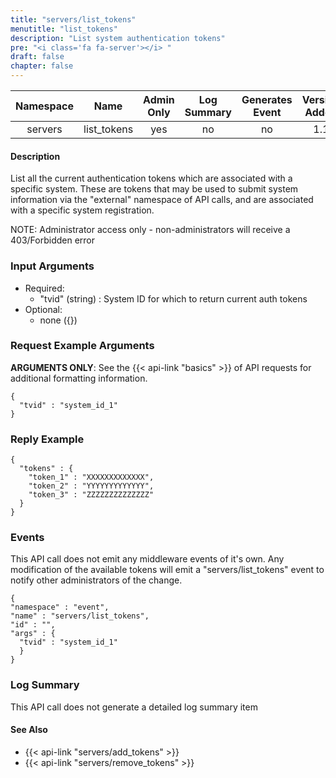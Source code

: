 ```yaml
---
title: "servers/list_tokens"
menutitle: "list_tokens"
description: "List system authentication tokens"
pre: "<i class='fa fa-server'></i> "
draft: false
chapter: false
---
```


| Namespace | Name | Admin Only | Log Summary | Generates Event | Version Added
|:----------------:|:--------:|:--------:|:--------:|:--------:|:---:|
| servers | list_tokens | yes | no | no | 1.1 |

#### Description
List all the current authentication tokens which are associated with a specific system.
These are tokens that may be used to submit system information via the  "external" namespace of API calls, and are associated with a specific system registration.

NOTE: Administrator access only - non-administrators will receive a 403/Forbidden error

### Input Arguments
* Required:
   * "tvid" (string) : System ID for which to return current auth tokens
* Optional:
   * none ({})


### Request Example Arguments
**ARGUMENTS ONLY**: See the {{< api-link "basics" >}} of API requests for additional formatting information.

```
{
  "tvid" : "system_id_1"
}
```

### Reply Example
```
{
  "tokens" : {
    "token_1" : "XXXXXXXXXXXXX",
    "token_2" : "YYYYYYYYYYYYY",
    "token_3" : "ZZZZZZZZZZZZZZ"
  }
}
```

### Events
This API call does not emit any middleware events of it's own. Any modification of the available tokens will emit a "servers/list_tokens" event to notify other administrators of the change.

```
{
"namespace" : "event",
"name" : "servers/list_tokens",
"id" : "",
"args" : {
  "tvid" : "system_id_1"
  }
}
```

### Log Summary
This API call does not generate a detailed log summary item

#### See Also
* {{< api-link "servers/add_tokens" >}}
* {{< api-link "servers/remove_tokens" >}}
